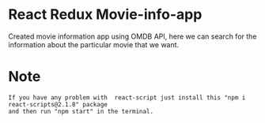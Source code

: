 #  React Redux Movie-info-app 

Created movie information app using OMDB API, here we can search for the information about the particular movie that we want.

# Note
    If you have any problem with  react-script just install this "npm i react-scripts@2.1.8" package 
    and then run "npm start" in the terminal.
  
